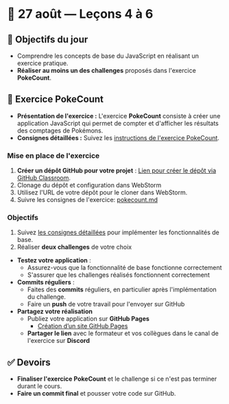 # 📅 27 août — Leçons 4 à 6

## 🚀 Objectifs du jour <a href="#objectifs-du-jour" id="objectifs-du-jour"></a>

* Comprendre les concepts de base du JavaScript en réalisant un exercice pratique.
* **Réaliser au moins un des challenges** proposés dans l'exercice **PokeCount**.

## 🔢 Exercice PokeCount

* **Présentation de l'exercice :** L'exercice **PokeCount** consiste à créer une application JavaScript qui permet de compter et d'afficher les résultats des comptages de Pokémons.
* **Consignes détaillées :** Suivez les [instructions de l'exercice PokeCount](https://divtec.gitbook.io/dev-web/v/javascript/exercices/pokecount).

### Mise en place de l'exercice

1. **Créer un dépôt GitHub pour votre projet** : [Lien pour créer le dépôt via GitHub Classroom](https://classroom.github.com/a/z9Q4FRir).
2. Clonage du dépôt et configuration dans WebStorm
3. Utilisez l'URL de votre dépôt pour le cloner dans WebStorm.
4. Suivre les consignes de l'exercice:  [pokecount.md](../exercices/pokecount.md "mention")

### Objectifs

1. Suivez [les consignes détaillées](https://divtec.gitbook.io/dev-web/v/javascript/exercices/pokecount) pour implémenter les fonctionnalités de base.
2. Réaliser **deux challenges** de votre choix

* **Testez votre application** :
  * Assurez-vous que la fonctionnalité de base fonctionne correctement
  * S'assurer que les challenges réalisés fonctionnent correctement
* **Commits réguliers** :
  * Faites des **commits** réguliers, en particulier après l'implémentation du challenge.
  * Faire un **push** de votre travail pour l'envoyer sur GitHub
* **Partagez votre réalisation**
  * Publiez votre application sur **GitHub Pages**
    * [Création d’un site GitHub Pages](https://docs.github.com/fr/pages/getting-started-with-github-pages/creating-a-github-pages-site)
  * **Partager le lien** avec le formateur et vos collègues dans le canal de l'exercice sur **Discord**

## ✅ Devoirs

* **Finaliser l'exercice PokeCount** et le challenge si ce n'est pas terminer durant le cours.
* **Faire un commit final** et pousser votre code sur GitHub.
